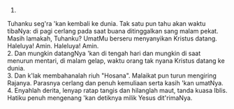 1.
Tuhanku seg'ra 'kan kembali ke dunia. Tak satu pun tahu
akan waktu tibaNya: di pagi cerlang pada saat buana
ditinggalkan sang malam pekat.
Masih lamakah, Tuhanku? UmatMu berseru menyanyikan
Kristus datang. Haleluya! Amin. Haleluya! Amin.
<br>
2.
Dan mungkin datangNya 'kan di tengah hari dan mungkin
di saat menurun mentari, di malam gelap, waktu
orang tak nyana Kristus datang ke dunia.
<br>
3.
Dan k'lak membahanalah riuh "Hosana". Malaikat pun
turun mengiring Rajanya. Parasnya cerlang dan penuh
kemuliaan serta kasih 'kan umatNya.
<br>
4.
Enyahlah derita, lenyap ratap tangis dan hilanglah maut,
tanda kuasa Iblis. Hatiku penuh mengenang 'kan detiknya
milik Yesus dit'rimaNya.
